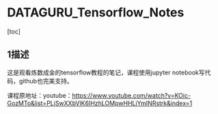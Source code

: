 # DATAGURU_Tensorflow_Notes

[toc]

## 1描述

这是观看炼数成金的tensorflow教程的笔记，课程使用jupyter notebook写代码，github也完美支持。

课程原地址：youtube：https://www.youtube.com/watch?v=KOic-GozMTo&list=PLjSwXXbVlK6IHzhLOMpwHHLjYmINRstrk&index=1